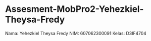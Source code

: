 # Assesment-MobPro2-Yehezkiel-Theysa-Fredy

Nama: Yehezkiel Theysa Fredy
NIM: 607062300091
Kelas: D3IF4704
